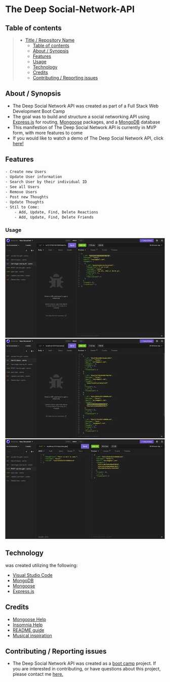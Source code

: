 # The Deep Social-Network-API

## Table of contents

> - [Title / Repository Name](#title--repository-name)
>   - [Table of contents](#table-of-contents)
>   - [About / Synopsis](#about--synopsis)
>   - [Features](#features)
>   - [Usage](#usage)
>   - [Technology](#technology)
>   - [Credits](#credits)
>   - [Contributing / Reporting issues](#contributing--reporting-issues)

## About / Synopsis

- The Deep Social Network API was created as part of a Full Stack Web Development Boot Camp
- The goal was to build and structure a social networking API using [Express.js](http://expressjs.com/) for routing, [Mongoose](https://www.npmjs.com/package/mongoose) packages, and a [MongoDB](https://www.mongodb.com/) database
- This manifestion of The Deep Social Network API is currently in MVP form, with more features to come
- If you would like to watch a demo of The Deep Social Network API, click [here!](https://drive.google.com/file/d/1leERi_01li7sTTMccPr5_8wmjBQuTxCz/view)

## Features

    - Create new Users
    - Update User information
    - Search User by their individual ID
    - See all Users
    - Remove Users
    - Post new Thoughts
    - Update Thoughts
    - Stil to Come:
        - Add, Update, Find, Delete Reactions
        - Add, Update, Find, Delete Friends

### Usage

![Get single User](assets/images/getsingleuser.png?raw=true)
![Get all Users](assets/images/getallusers.png?raw=true)
![Create new Thought](assets/images/createnewthought.png?raw=true)


## Technology

was created utilizing the following:

- [Visual Studio Code](https://code.visualstudio.com/)
- [MongoDB](https://www.mongodb.com/)
- [Mongoose](https://www.npmjs.com/package/mongoose)
- [Express.js](http://expressjs.com/)

## Credits

- [Mongoose Help](https://www.mongodb.com/community/forums/t/mongooseerror-err-uri-must-include-hostname-domain-name-and-tld/132038)
- [Insomnia Help](https://dev.to/kmcknight91/how-to-use-insomnia-to-test-api-endpoints-1lad)
- [README guide](https://www.freecodecamp.org/news/how-to-write-a-good-readme-file/)
- [Musical inspiration](https://www.youtube.com/watch?v=jrTMMG0zJyI)

## Contributing / Reporting issues

- The Deep Social Network API was created as a [boot camp](https://bootcamp.berkeley.edu/coding/) project. If you are interested in contributing, or have questions about this project, please contact me [here.](mailto:stokescomp01@gmail.com)
